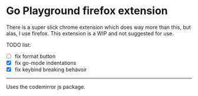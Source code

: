 # Go Playground firefox extension

There is a super slick chrome extension which does way more than this, but alas, I use firefox. This extension is a WIP and not suggested for use.

TODO list:

- [ ] fix format button
- [x] fix go-mode indentations
- [x] fix keybind breaking behavoir

----

Uses the codemirror js package.

